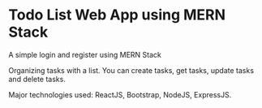 # Todo List Web App using MERN Stack
A simple login and register using MERN Stack

Organizing tasks with a list. You can create tasks, get tasks, update tasks
and delete tasks.

Major technologies used: ReactJS, Bootstrap, NodeJS,
ExpressJS.
